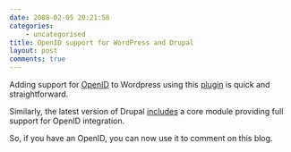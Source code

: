 ```yaml
---
date: 2008-02-05 20:21:58
categories:
    - uncategorised
title: OpenID support for WordPress and Drupal
layout: post
comments: true
---
```

Adding support for [OpenID](http://openid.net/) to Wordpress using this
[plugin](http://wordpress.org/extend/plugins/openid/) is quick and
straightforward.

Similarly, the latest version of Drupal
[includes](http://drupal.org/node/152893) a core module providing full
support for OpenID integration.

So, if you have an OpenID, you can now use it to comment on this blog.
